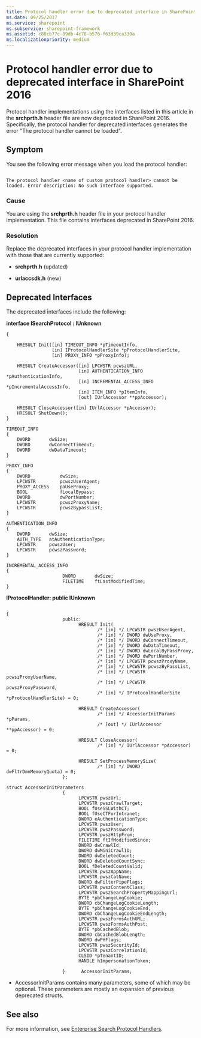 ```yaml
---
title: Protocol handler error due to deprecated interface in SharePoint 2016
ms.date: 09/25/2017
ms.service: sharepoint
ms.subservice: sharepoint-framework
ms.assetid: c80cb77c-89db-4c78-b576-f63d39ca330a
ms.localizationpriority: medium
---
```



# Protocol handler error due to deprecated interface in SharePoint 2016

Protocol handler implementations using the interfaces listed in this article in the **srchprth.h** header file are now deprecated in SharePoint 2016. Specifically, the protocol handler for deprecated interfaces generates the error "The protocol handler cannot be loaded".
  
    
    


## Symptom

You see the following error message when you load the protocol handler:
  
    
    

```

The protocol handler <name of custom protocol handler> cannot be loaded. Error description: No such interface supported.
```


### Cause

You are using the **srchprth.h** header file in your protocol handler implementation. This file contains interfaces deprecated in SharePoint 2016.
  
    
    

### Resolution

Replace the deprecated interfaces in your protocol handler implementation with those that are currently supported:
  
    
    

- **srchprth.h** (updated)
    
  
- **urlaccsdk.h** (new)
    
  

## Deprecated Interfaces
<a name="bk_addresources"> </a>

The deprecated interfaces include the following:
  
    
    
 **interface ISearchProtocol : IUnknown**
  
    
    



```
{

    HRESULT Init([in] TIMEOUT_INFO *pTimeoutInfo,
                 [in] IProtocolHandlerSite *pProtocolHandlerSite,
                 [in] PROXY_INFO *pProxyInfo);

    HRESULT CreateAccessor([in] LPCWSTR pcwszURL,
                           [in] AUTHENTICATION_INFO *pAuthenticationInfo,
                           [in] INCREMENTAL_ACCESS_INFO *pIncrementalAccessInfo,
                           [in] ITEM_INFO *pItemInfo,
                           [out] IUrlAccessor **ppAccessor);

    HRESULT CloseAccessor([in] IUrlAccessor *pAccessor);
    HRESULT ShutDown();
}

TIMEOUT_INFO
{
    DWORD       dwSize;
    DWORD       dwConnectTimeout;
    DWORD       dwDataTimeout;
}

PROXY_INFO
{
    DWORD           dwSize;
    LPCWSTR         pcwszUserAgent;
    PROXY_ACCESS    paUseProxy;
    BOOL            fLocalBypass;
    DWORD           dwPortNumber;
    LPCWSTR         pcwszProxyName;
    LPCWSTR         pcwszBypassList;
}

AUTHENTICATION_INFO
{
    DWORD       dwSize;
    AUTH_TYPE   atAuthenticationType;
    LPCWSTR     pcwszUser;
    LPCWSTR     pcwszPassword;
}

INCREMENTAL_ACCESS_INFO
{
                     DWORD       dwSize;
                     FILETIME    ftLastModifiedTime;
}
```

 **IProtocolHandler: public IUnknown**
  
    
    



```

{
                     public:
                           HRESULT Init(
                                  /* [in] */ LPCWSTR pwszUserAgent,
                                  /* [in] */ DWORD dwUseProxy,
                                  /* [in] */ DWORD dwConnectTimeout,
                                  /* [in] */ DWORD dwDataTimeout,
                                  /* [in] */ DWORD dwLocalByPassProxy,
                                  /* [in] */ DWORD dwPortNumber,
                                  /* [in] */ LPCWSTR pcwszProxyName,
                                  /* [in] */ LPCWSTR pcwszByPassList,
                                  /* [in] */ LPCWSTR pcwszProxyUserName,
                                  /* [in] */ LPCWSTR pcwszProxyPassword,
                                  /* [in] */ IProtocolHandlerSite *pProtocolHandlerSite) = 0;

                           HRESULT CreateAccessor(
                                  /* [in] */ AccessorInitParams *pParams,
                                  /* [out] */ IUrlAccessor **ppAccessor) = 0;

                           HRESULT CloseAccessor(
                                  /* [in] */ IUrlAccessor *pAccessor) = 0;

                           HRESULT SetProcessMemorySize(
                                  /* [in] */ DWORD dwFltrDmnMemoryQuota) = 0;
                     };

struct AccessorInitParameters
                     {
                           LPCWSTR pwszUrl;
                           LPCWSTR pwszCrawlTarget;
                           BOOL fUseSSLWithCT;
                           BOOL fUseCTForIntranet;
                           DWORD eAuthenticationType;
                           LPCWSTR pwszUser;
                           LPCWSTR pwszPassword;
                           LPCWSTR pwszHttpFrom;
                           FILETIME ftIfModifiedSince;
                           DWORD dwCrawlId;
                           DWORD dwMiniCrawlID;
                           DWORD dwDeletedCount;
                           DWORD dwDeletedCountSync;
                           BOOL fDeletedCountValid;
                           LPCWSTR pwszAppName;
                           LPCWSTR pwszCatName;
                           DWORD dwFilterPipeFlags;
                           LPCWSTR pwszContentClass;
                           LPCWSTR pwszSearchPropertyMappingUrl;
                           BYTE *pbChangeLogCookie;
                           DWORD cbChangeLogCookieLength;
                           BYTE *pbChangeLogCookieEnd;
                           DWORD cbChangeLogCookieEndLength;
                           LPCWSTR pwszFormsAuthURL;
                           LPCWSTR pwszFormsAuthPost;
                           BYTE *pbCachedBlob;
                           DWORD cbCachedBlobLength;
                           DWORD dwPHFlags;
                           LPCWSTR pwszSecurityId;
                           LPCWSTR pwszCorrelationId;
                           CLSID *pTenantID;
                           HANDLE hImpersonationToken;

                     }      AccessorInitParams;
```

* AccessorInitParams contains many parameters, some of which may be optional. These parameters are mostly an expansion of previous deprecated structs.
  
    
    

## See also
<a name="bk_addresources"> </a>

For more information, see  [Enterprise Search Protocol Handlers](https://msdn.microsoft.com/library/office/aa981260%28v=office.12%29.aspx).
  
    
    

